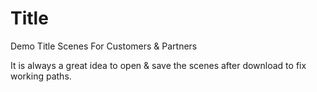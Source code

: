 # Title
Demo Title Scenes For Customers &amp; Partners

It is always a great idea to open & save the scenes after download to fix working paths.